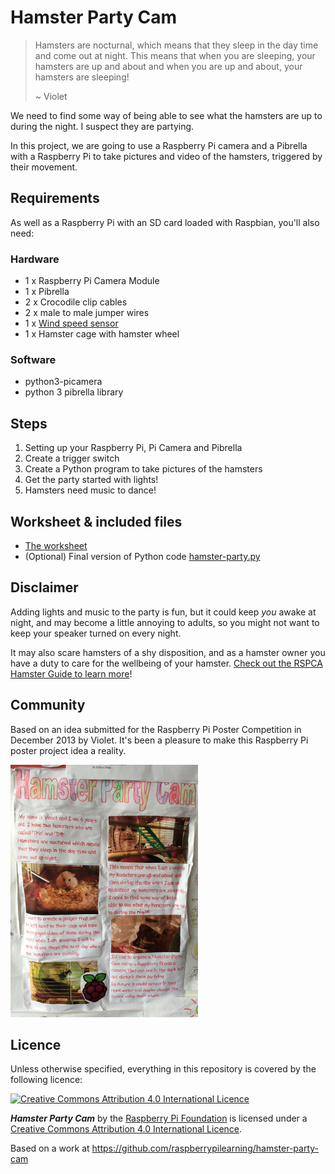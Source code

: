 # Hamster Party Cam

> Hamsters are nocturnal, which means that they sleep in the day time and come out at night. This means that when you are sleeping, your hamsters are up and about and when you are up and about, your hamsters are sleeping!
>
> ~ Violet

We need to find some way of being able to see what the hamsters are up to during the night. I suspect they are partying.

In this project, we are going to use a Raspberry Pi camera and a Pibrella with a Raspberry Pi to take pictures and video of the hamsters, triggered by their movement.

## Requirements

As well as a Raspberry Pi with an SD card loaded with Raspbian, you'll also need:

### Hardware

- 1 x Raspberry Pi Camera Module
- 1 x Pibrella
- 2 x Crocodile clip cables
- 2 x male to male jumper wires
- 1 x [Wind speed sensor](http://www.maplin.co.uk/p/maplin-replacement-wind-speed-sensor-for-n96fy-n82nf)
- 1 x Hamster cage with hamster wheel

### Software

- python3-picamera
- python 3 pibrella library

## Steps

1. Setting up your Raspberry Pi, Pi Camera and Pibrella
1. Create a trigger switch
1. Create a Python program to take pictures of the hamsters
1. Get the party started with lights!
1. Hamsters need music to dance!

## Worksheet & included files

- [The worksheet](worksheet.md)
- (Optional) Final version of Python code [hamster-party.py](code/hamster-party.py)

## Disclaimer

Adding lights and music to the party is fun, but it could keep *you* awake at night, and may become a little annoying to adults, so you might not want to keep your speaker turned on every night.

It may also scare hamsters of a shy disposition, and as a hamster owner you have a duty to care for the wellbeing of your hamster. [Check out the RSPCA Hamster Guide to learn more](http://www.rspca.org.uk/allaboutanimals/pets/rodents/hamsters)!

## Community

Based on an idea submitted for the Raspberry Pi Poster Competition in December 2013 by Violet.
It's been a pleasure to make this Raspberry Pi poster project idea a reality.

![](images/poster.jpg)

## Licence

Unless otherwise specified, everything in this repository is covered by the following licence:

[![Creative Commons Attribution 4.0 International Licence](http://i.creativecommons.org/l/by-sa/4.0/88x31.png)](http://creativecommons.org/licenses/by-sa/4.0/)

***Hamster Party Cam*** by the [Raspberry Pi Foundation](http://www.raspberrypi.org) is licensed under a [Creative Commons Attribution 4.0 International Licence](http://creativecommons.org/licenses/by-sa/4.0/).

Based on a work at https://github.com/raspberrypilearning/hamster-party-cam
